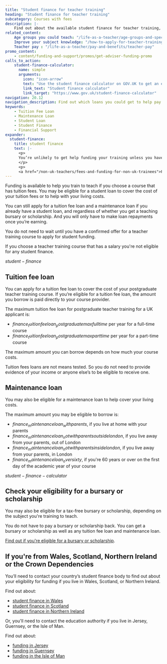 ```yaml
---
title: "Student finance for teacher training"
heading: "Student finance for teacher training"
subcategory: Courses with fees
description: |-
    Find out about the available student finance for teacher training, including tuition fee loans and maintenance loans to support you while you train.
related_content:
    Age groups you could teach: "/life-as-a-teacher/age-groups-and-specialisms/age-groups-you-could-teach"
    Improve your subject knowledge: "/how-to-apply-for-teacher-training/subject-knowledge-enhancement"
    Teacher pay : "/life-as-a-teacher/pay-and-benefits/teacher-pay"
promo_content:
    - content/funding-and-support/promos/get-adviser-funding-promo
calls_to_action:
    student-finance-calculator:
      name: simple
      arguments:
        icon: "icon-arrow"
        text: "Use the student finance calculator on GOV.UK to get an estimate of how much funding you might get."
        link_text: "Student finance calculator"
        link_target: "https://www.gov.uk/student-finance-calculator"
navigation: 20.12
navigation_description: Find out which loans you could get to help pay your fees and living expenses while you train.
keywords:
    - Tuition Fee Loan
    - Maintenance Loan
    - Student Loan
    - Student Finance
    - Financial Support
expander:
  student-finance:
    title: student finance
    text: |-
      <p>
      You’re unlikely to get help funding your training unless you have permission to <a href="https://www.gov.uk/browse/visas-immigration/settle-in-the-uk">live permanently in the UK</a>, for example under the EU Settlement Scheme, or are training to teach languages or physics. You’ll also need to meet some other eligibility requirements.
      </p>
      <p>
      <a href="/non-uk-teachers/fees-and-funding-for-non-uk-trainees">Find out about funding for non-UK citizens</a>.</p>
---
```


Funding is available to help you train to teach if you choose a course that has tuition fees. You may be eligible for a student loan to cover the cost of your tuition fees or to help with your living costs.

You can still apply for a tuition fee loan and a maintenance loan if you already have a student loan, and regardless of whether you get a teaching bursary or scholarship. And you will only have to make loan repayments once you’re earning.

You do not need to wait until you have a confirmed offer for a teacher training course to apply for student funding.

If you choose a teacher training course that has a salary you're not eligible for any student finance.

$student-finance$

## Tuition fee loan
You can apply for a tuition fee loan to cover the cost of your postgraduate teacher training course. If you’re eligible for a tuition fee loan, the amount you borrow is paid directly to your course provider.

The maximum tuition fee loan for postgraduate teacher training for a UK applicant is:

* $finance_tuitionfeeloan_postgraduatemaxfulltime$ per year for a full-time course
* $finance_tuitionfeeloan_postgraduatemaxparttime$ per year for a part-time course

The maximum amount you can borrow depends on how much your course costs.

Tuition fees loans are not means tested. So you do not need to provide evidence of your income or anyone else’s to be eligible to receive one.

## Maintenance loan
You may also be eligible for a maintenance loan to help cover your living costs.

The maximum amount you may be eligible to borrow is:

* $finance_maintenanceloan_withparents$, if you live at home with your parents
* $finance_maintenanceloan_notwithparentsoutsidelondon$, if you live away from your parents, out of London
* $finance_maintenanceloan_notwithparentsinsidelondon$, if you live away from your parents, in London
* $finance_maintenanceloan_oversixty$, if you're 60 years or over on the first day of the academic year of your course

$student-finance-calculator$

## Check your eligibility for a bursary or scholarship

You may also be eligible for a tax-free bursary or scholarship, depending on the subject you're training to teach.

You do not have to pay a bursary or scholarship back. You can get a bursary or scholarship as well as any tuition fee loan and maintenance loan.

[Find out if you're eligible for a bursary or scholarship](/funding-and-support/scholarships-and-bursaries).

## If you're from Wales, Scotland, Northern Ireland or the Crown Dependencies

You’ll need to contact your country’s student finance body to find out about your eligibility for funding if you live in Wales, Scotland, or Northern Ireland.

Find out about:

* [student finance in Wales](https://www.studentfinancewales.co.uk/)
* [student finance in Scotland](https://www.saas.gov.uk/)
* [student finance in Northern Ireland](https://www.studentfinanceni.co.uk/)

Or, you'll need to contact the education authority if you live in Jersey, Guernsey, or the Isle of Man.

Find out about:

* [funding in Jersey](https://www.gov.je/Working/Careers/16To19YearOlds/EnteringHigherEducation/FinancingHigherEducationCourses/FundingDegreeProfessionalQualifications/Pages/index.aspx)
* [funding in Guernsey](https://www.gov.gg/article/152744/Policies)
* [funding in the Isle of Man](https://www.gov.im/student-grants)
